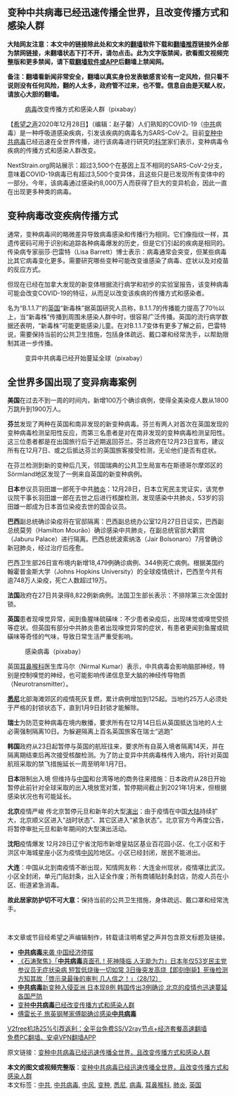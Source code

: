  <h2>变种中共病毒已经迅速传播全世界，且改变传播方式和感染人群</h2> <p class="notice"><b>大陆网友注意：本文中的链接除此处和文末的<a href="https://github.com/bannedbook/fanqiang" >翻墙</a>软件下载和<a href="https://github.com/killgcd/justmysocks/blob/master/README.md">翻墙推荐</a>链接外全部为禁网链接，未翻墙状态下打不开，请勿点击。此为文字版禁闻，欲看图文视频完整版和更多禁闻，请下载<a href="https://github.com/bannedbook/fanqiang">翻墙软件或APP</a>后翻墙上禁闻网。</p><p>备注：翻墙看新闻非常安全，翻墙以真实身份发表敏感言论有一定风险，但只看不说则没有任何风险，翻的人太多，政府管不过来，也不管。信息自由是天赋人权，请放心大胆的翻墙。</b></p>  <div class="entry"> <figure> <p><figcaption><a href="https://www.bannedbook.org/bnews/tag/%e7%97%85%e6%af%92/" class="st_tag internal_tag" rel="tag" title="标签 病毒 下的日志">病毒</a>改变传播方式和感染人群（pixabay）</figcaption></figure> <p>【<span class='wp_keywordlink_affiliate'><a href="https://www.soundofhope.org" title="希望之声" target="_blank">希望之声</a></span>2020年12月28日】（编辑：赵子馨）人们熟知的COVID-19（<a href="https://www.bannedbook.org/bnews/tag/%e4%b8%ad%e5%85%b1/" class="st_tag internal_tag" rel="tag" title="标签 中共 下的日志">中共</a>病毒）是一种呼吸道感染疾病，引发该疾病的病毒名为SARS-CoV-2。目前<a href="https://www.bannedbook.org/bnews/tag/%E5%8F%98%E7%A7%8D/" class="st_tag internal_tag" rel="tag" title="标签 变种 下的日志">变种</a><a href="https://www.bannedbook.org/bnews/tag/%e4%b8%ad%e5%85%b1%e7%97%85%e6%af%92/" class="st_tag internal_tag" rel="tag" title="标签 中共病毒 下的日志">中共病毒</a>已经迅速在全世界传播，进行该病毒进行研究的<span class='wp_keywordlink'><a href="https://www.bannedbook.org/forum11/topic309.html" title="禁片：“科学”的棍子" target="_blank">科学</a></span>家们表示，变种病毒令疾病的传播方式和感染人群改变。</p> <p>NextStrain.org网站展示：超过3,500个在基因上互不相同的SARS-CoV-2分支，意味着COVID-19病毒已有超过3,500个变异体，且这些只是已发现所有变体中的一部分。今年，该病毒通过感染约8,000万人而获得了巨大的变异机会，因此一直在出现更多种类的病毒。</p> <h2><strong>变种病毒改变疾病传播方式</strong></h2> <p>通常，变种病毒间的略微差异导致病毒感染和传播行为相同。它们像指纹一样，其遗传密码可用于识别和追踪各种病毒爆发的历史，但是它们引起的疾病是相同的。传染病专家丽莎‧巴雷特（Lisa Barrett）博士表示：病毒通常会突变，但某些病毒比其它病毒变化更多。需要研究哪些变种可能改变谁感染了病毒、症状以及对疫苗的反应方式。</p> <p>但现在已经在加拿大发现的新变体根据流行病学和初步的实验室报告，该变种病毒可能会改变COVID-19的特征，从而足以改变该疾病的传播方式和感染者。</p> <p>名为“B.1.1.7”的<a href="https://www.bannedbook.org/bnews/tag/%e8%8b%b1%e5%9b%bd/" class="st_tag internal_tag" rel="tag" title="标签 英国 下的日志">英国</a>“新毒株”据英国研究人员称，B.1.1.7的传播能力提高了70％以上，当“新毒株”传播到周围未感染人群中时，很容易广泛传播。英国的流行病学数据还表明，“新毒株”可能更能感染儿童。在对B.1.1.7变体有更多了解之前，巴雷特说，需要保持当前的公共卫生措施，包括身体疏远、戴口罩和经常洗手，以帮助限制其进一步传播。</p> <figure><figcaption>变异中共病毒已经开始蔓延全球（pixabay）</figcaption></figure> <h2><strong>全世界多国出现了变异病毒案例</strong></h2> <p><strong>美国</strong>在过去不到一周的时间内，新增100万个确诊病例，使得全美染疫人数从1800万跳升到1900万人。</p>  <p><strong>芬兰</strong>发现了两种在英国和南非发现的新变种病毒。芬兰有两人对首次在英国发现的变种病毒检测呈阳性反应，而第三名患者是对在南非发现的变种病毒检测呈阳性。这三位患者都是在出国旅行后于近期返回芬兰。芬兰政府在12月23日宣布，建议所有在12月7日、或之后抵达芬兰的英国旅客接受检测，无论他们是否有症状。</p> <p>在芬兰检测到新的变种后几天，邻国瑞典的公共卫生局宣布在斯德哥尔摩郊区的Sörmland地区发现了一例来自英国的新变种病例。</p> <p><strong>日本</strong>参议员羽田雄一郎死于中共<a href="https://www.bannedbook.org/bnews/tag/%e8%82%ba%e7%82%8e/" class="st_tag internal_tag" rel="tag" title="标签 肺炎 下的日志">肺炎</a>：12月28日，日本立宪民主党证实，该党参议院干事长羽田雄一郎在去世之后进行核酸检测，发现感染中共肺炎，53岁的羽田雄一郎成为日本首位染疫去世的国会议员。</p> <p><strong>巴西</strong>副总统确诊染疫将在官邸隔离：巴西副总统办公室12月27日日证实，巴西副总统莫劳（Hamilton Mourão）确诊感染中共肺炎，在副总统官邸大鹳宫（Jaburu Palace）进行隔离。巴西总统波索纳洛（Jair Bolsonaro）7月曾确诊新冠肺炎，经过治疗后痊愈。</p> <p>巴西卫生部26日宣布境内新增18,479例确诊病例、344例死亡病例。根据美国约翰霍普金斯大学（Johns Hopkins University）的全球疫情统计，巴西至今共有逾748万人染疫，死亡人数超过19万。</p> <p><strong>法国</strong>政府在27日共录得8,822例新病例。法国卫生部长表示：不排除第三次全国封锁。</p>  <p><strong>英国</strong>患者现嗅觉异常，闻到鱼腥味硫磺味：不少患者染疫后，出现味觉或嗅觉受损等症状。但英国有部分中共肺炎患者出现嗅觉异常的症状，有患者更闻到鱼腥或硫磺味等奇怪的气味，导致日常生活严重受影响。</p> <figure><figcaption>感染病毒（pixabay）</figcaption></figure> <p>英国<a href="https://www.bannedbook.org/bnews/tag/%e8%80%b3%e9%bc%bb%e5%96%89%e7%a7%91/" class="st_tag internal_tag" rel="tag" title="标签 耳鼻喉科 下的日志">耳鼻喉科</a>医生库马尔（Nirmal Kumar）表示，中共病毒会影响脑部神经，特别是控制嗅觉的神经，也可能影响传递信息至大脑的神经传导物质 （Neurotransmitter）。</p> <p><strong><a href="https://www.bannedbook.org/bnews/tag/%e6%82%89%e5%b0%bc/" class="st_tag internal_tag" rel="tag" title="标签 悉尼 下的日志">悉尼</a></strong>北部海滩郊区的疫情死灰复燃，累计病例增加到125起。当地约25万人必须处于严格的封锁状态下，直到1月9日封锁才能解除。</p> <p><strong>瑞士</strong>为防范变种病毒在境内散播，要求所有在12月14日后从英国抵达当地的人士必需强制隔离10日。为躲避隔离上百名英国旅客在瑞士“逃跑”</p> <p><strong>韩国</strong>政府从23日起暂停与英国的航班往来，要求所有自英入境者隔离14天，并在隔离期结束后再次接受核酸检测。为了防止变异中共病毒株传入境内，将针对英国航班采取的禁飞措施延长一周至明年1月7日。</p> <p><strong>日本</strong>限制出入境 但维持与<span class='wp_keywordlink_affiliate'><a href="https://www.bannedbook.org/" title="中国" target="_blank">中国</a></span>和台湾等地的商务往来措施：日本政府从28日开始暂停此前针对全球采取的出入境放宽对策，暂停期间截止到2021年1月末，但根据感染状况也有可能延长。</p>  <p><strong>北京</strong>疫情严峻 传北京暂停元旦和新年的大型<span class='wp_keywordlink_affiliate'><a href="https://zh-cn.shenyunperformingarts.org/" title="演出" target="_blank">演出</a></span>：由于疫情在中国<span class='wp_keywordlink_affiliate'><a href="https://www.bannedbook.org/" title="大陆" target="_blank">大陆</a></span>持续扩大，北京顺义区进入“战时状态”、其它区进入“紧急状态”。北京官方今再度公告，将暂停审批元旦和新年期间的大型演出活动。</p> <p><strong>沈阳</strong>疫情爆发 12月28日辽宁省沈阳市新增皇姑区基业百花园小区、化工小区和于洪区中海城星座小区为疫情<a href="https://www.bannedbook.org/bnews/tag/%E4%B8%AD%E9%A3%8E/" class="st_tag internal_tag" rel="tag" title="标签 中风 下的日志">中风</a>险地区。小区已经封闭，居民不能进出。</p> <p><strong>大连</strong>：中国从北到南疫情不断出现，知情网友称：大连金州现状，疫情堪比武汉。小区全封闭，单元门贴封条，出入证全作废；所有商铺贴封条封店，防疫人员在小区、街道紧急消毒。</p> <p><strong>故此居家防护切不可大意：</strong>保持当前的公共卫生措施，身体疏远、戴口罩和经常洗手。</p> <p> </p> <p>本文章或节目经希望之声编辑制作，转载请注明希望之声并包含原文标题及链接。</p>  <ul class='op-related-articles' title='相关阅读'> <li><a href='https://www.bannedbook.org/bnews/comments/20201229/1456773.html' target='_blank'><b>中共病毒</b>来袭 中国经济停摆</a></li> <li><a href='https://www.bannedbook.org/bnews/bannedvideo/20201229/1456733.html' target='_blank'>《石涛聚焦》「<b>中共病毒</b>真面孔！死神降临 人无能为力」日本年仅53岁民主党参议员无症状染病 短暂低烧後一切如常 3日後突发高烧【即刻倒毙】死後检测方知其故「啓示录最後的审判 几人信之！」（28/12）</a></li> <li><a href='https://www.bannedbook.org/bnews/bannedvideo/20201229/1456729.html' target='_blank'><b>中共病毒</b>新变种入侵亚洲 日本现8例 韩国传出3例确诊 北京的疫情也迅速蔓延 各国严防</a></li> <li><a href='https://www.bannedbook.org/bnews/cbnews/20201228/1456503.html' target='_blank'>变种<b>中共病毒</b>已经改变传播方式和感染人群</a></li> <li><a href='https://www.bannedbook.org/bnews/comments/20201228/1456367.html' target='_blank'>傅雷长子 旅英钢琴家傅聪确诊感染<b>中共病毒</b></a></li> </ul> <p class="texttj"> <a href="https://www.bannedbook.org/forum23/topic22702.html" target="_blank">V2free机场25%引荐返利：全平台免费SS/V2ray节点+经济套餐高速翻墙</a><br/> <a href="https://github.com/bannedbook/fanqiang/wiki/%E7%A6%81%E9%97%BB%E7%BD%91%E5%AE%89%E5%8D%93%E7%BF%BB%E5%A2%99%E6%96%B0%E9%97%BBAPP" target="_blank">免费PC翻墙、安卓VPN翻墙APP</a></p><p>原文链接：<a class="src_link"  href="https://www.soundofhope.org/post/458050" target="_blank">变种中共病毒已经迅速传播全世界，且改变传播方式和感染人群</a></p><a name='sharetosocial'></a>       <div><b>本文的图文或视频完整版</b>：<a href='https://www.bannedbook.org/bnews/comments/20201229/1456879.html'>变种中共病毒已经迅速传播全世界，且改变传播方式和感染人群</a></div>  </div><!--END ENTRY--> <div class="postfooter"> <div>本文标签：<a href="https://www.bannedbook.org/bnews/tag/%e4%b8%ad%e5%85%b1/" rel="tag">中共</a>, <a href="https://www.bannedbook.org/bnews/tag/%e4%b8%ad%e5%85%b1%e7%97%85%e6%af%92/" rel="tag">中共病毒</a>, <a href="https://www.bannedbook.org/bnews/tag/%E4%B8%AD%E9%A3%8E/" rel="tag">中风</a>, <a href="https://www.bannedbook.org/bnews/tag/%E5%8F%98%E7%A7%8D/" rel="tag">变种</a>, <a href="https://www.bannedbook.org/bnews/tag/%e6%82%89%e5%b0%bc/" rel="tag">悉尼</a>, <a href="https://www.bannedbook.org/bnews/tag/%e7%97%85%e6%af%92/" rel="tag">病毒</a>, <a href="https://www.bannedbook.org/bnews/tag/%e8%80%b3%e9%bc%bb%e5%96%89%e7%a7%91/" rel="tag">耳鼻喉科</a>, <a href="https://www.bannedbook.org/bnews/tag/%e8%82%ba%e7%82%8e/" rel="tag">肺炎</a>, <a href="https://www.bannedbook.org/bnews/tag/%e8%8b%b1%e5%9b%bd/" rel="tag">英国</a></div>  </div><!--END POSTFOOTER--> 